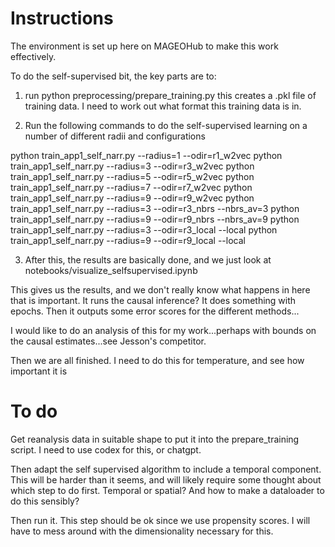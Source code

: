 # Instructions

The environment is set up here on MAGEOHub to make this work effectively.

To do the self-supervised bit, the key parts are to:

1. run python preprocessing/prepare_training.py
    this creates a .pkl file of training data. I need to work out what format this training data is in.
    
2. Run the following commands to do the self-supervised learning on a number of different radii and configurations 

python train_app1_self_narr.py --radius=1 --odir=r1_w2vec
python train_app1_self_narr.py --radius=3 --odir=r3_w2vec
python train_app1_self_narr.py --radius=5 --odir=r5_w2vec
python train_app1_self_narr.py --radius=7 --odir=r7_w2vec
python train_app1_self_narr.py --radius=9 --odir=r9_w2vec
python train_app1_self_narr.py --radius=3 --odir=r3_nbrs --nbrs_av=3
python train_app1_self_narr.py --radius=9 --odir=r9_nbrs --nbrs_av=9
python train_app1_self_narr.py --radius=3 --odir=r3_local --local
python train_app1_self_narr.py --radius=9 --odir=r9_local --local

3. After this, the results are basically done, and we just look at notebooks/visualize_selfsupervised.ipynb

This gives us the results, and we don't really know what happens in here that is important. It runs the causal inference? It does something with epochs. Then it outputs some error scores for the different methods...

I would like to do an analysis of this for my work...perhaps with bounds on the causal estimates...see Jesson's competitor.

Then we are all finished. I need to do this for temperature, and see how important it is

# To do

Get reanalysis data in suitable shape to put it into the prepare_training script. I need to use codex for this, or chatgpt.

Then adapt the self supervised algorithm to include a temporal component. This will be harder than it seems, and will likely require some thought about which step to do first. Temporal or spatial? And how to make a dataloader to do this sensibly?

Then run it. This step should be ok since we use propensity scores. I will have to mess around with the dimensionality necessary for this.